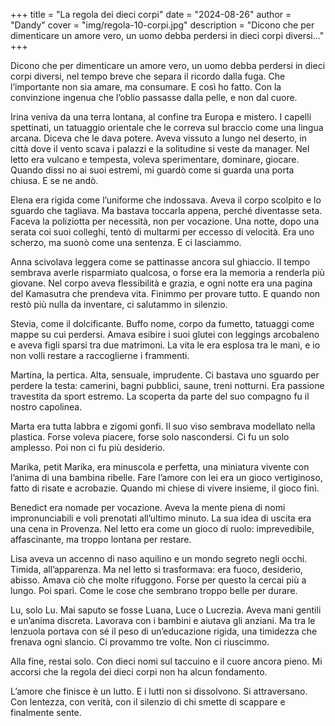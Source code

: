 +++
title = "La regola dei dieci corpi"
date = "2024-08-26"
author = "Dandy"
cover = "img/regola-10-corpi.jpg"
description = "Dicono che per dimenticare un amore vero, un uomo debba perdersi in dieci corpi diversi..."
+++


Dicono che per dimenticare un amore vero, un uomo debba perdersi in dieci corpi diversi, nel tempo breve che separa il ricordo dalla fuga. Che l’importante non sia amare, ma consumare. E così ho fatto. Con la convinzione ingenua che l’oblio passasse dalla pelle, e non dal cuore.

Irina veniva da una terra lontana, al confine tra Europa e mistero. I capelli spettinati, un tatuaggio orientale che le correva sul braccio come una lingua arcana. Diceva che le dava potere. Aveva vissuto a lungo nel deserto, in città dove il vento scava i palazzi e la solitudine si veste da manager.
Nel letto era vulcano e tempesta, voleva sperimentare, dominare, giocare. Quando dissi no ai suoi estremi, mi guardò come si guarda una porta chiusa. E se ne andò.

Elena era rigida come l’uniforme che indossava. Aveva il corpo scolpito e lo sguardo che tagliava. Ma bastava toccarla appena, perché diventasse seta.
Faceva la poliziotta per necessità, non per vocazione. Una notte, dopo una serata coi suoi colleghi, tentò di multarmi per eccesso di velocità. Era uno scherzo, ma suonò come una sentenza. E ci lasciammo.

Anna scivolava leggera come se pattinasse ancora sul ghiaccio. Il tempo sembrava averle risparmiato qualcosa, o forse era la memoria a renderla più giovane.
Nel corpo aveva flessibilità e grazia, e ogni notte era una pagina del Kamasutra che prendeva vita. Finimmo per provare tutto. E quando non restò più nulla da inventare, ci salutammo in silenzio.

Stevia, come il dolcificante. Buffo nome, corpo da fumetto, tatuaggi come mappe su cui perdersi. Amava esibire i suoi glutei con leggings arcobaleno e aveva figli sparsi tra due matrimoni. La vita le era esplosa tra le mani, e io non volli restare a raccoglierne i frammenti.

Martina, la pertica. Alta, sensuale, imprudente. Ci bastava uno sguardo per perdere la testa: camerini, bagni pubblici, saune, treni notturni. Era passione travestita da sport estremo. La scoperta da parte del suo compagno fu il nostro capolinea.

Marta era tutta labbra e zigomi gonfi. Il suo viso sembrava modellato nella plastica. Forse voleva piacere, forse solo nascondersi. Ci fu un solo amplesso. Poi non ci fu più desiderio.

Marika, petit Marika, era minuscola e perfetta, una miniatura vivente con l’anima di una bambina ribelle. Fare l’amore con lei era un gioco vertiginoso, fatto di risate e acrobazie. Quando mi chiese di vivere insieme, il gioco finì.

Benedict era nomade per vocazione. Aveva la mente piena di nomi impronunciabili e voli prenotati all’ultimo minuto. La sua idea di uscita era una cena in Provenza. Nel letto era come un gioco di ruolo: imprevedibile, affascinante, ma troppo lontana per restare.

Lisa aveva un accenno di naso aquilino e un mondo segreto negli occhi. Timida, all’apparenza. Ma nel letto si trasformava: era fuoco, desiderio, abisso. Amava ciò che molte rifuggono. Forse per questo la cercai più a lungo. Poi sparì. Come le cose che sembrano troppo belle per durare.

Lu, solo Lu. Mai saputo se fosse Luana, Luce o Lucrezia. Aveva mani gentili e un’anima discreta. Lavorava con i bambini e aiutava gli anziani. Ma tra le lenzuola portava con sé il peso di un’educazione rigida, una timidezza che frenava ogni slancio. Ci provammo tre volte. Non ci riuscimmo.

Alla fine, restai solo. Con dieci nomi sul taccuino e il cuore ancora pieno. Mi accorsi che la regola dei dieci corpi non ha alcun fondamento.

L’amore che finisce è un lutto. E i lutti non si dissolvono. Si attraversano. Con lentezza, con verità, con il silenzio di chi smette di scappare e finalmente
sente.

